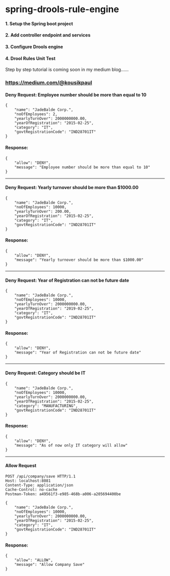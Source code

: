 # spring-drools-rule-engine

#### 1. Setup the Spring boot project
#### 2. Add controller endpoint and services
#### 3. Configure Drools engine
#### 4. Drool Rules Unit Test

Step by step tutorial is coming soon in my medium blog......

### https://medium.com/@kousikpaul


#### Deny Request: Employee number should be more than equal to 10
```
{
	"name": "JadeBalde Corp.",
	"noOfEmployees": 2,
	"yearlyTurnOver": 2000000000.00,
	"yearOfRegistration": "2015-02-25",
	"category": "IT",
	"govtRegistrationCode": "IND28701IT"
}
```
#### Response:
```
{
    "allow": "DENY",
    "message": "Employee number should be more than equal to 10"
}
```

--------


#### Deny Request: Yearly turnover should be more than $1000.00
```
{
	"name": "JadeBalde Corp.",
	"noOfEmployees": 10000,
	"yearlyTurnOver": 200.00,
	"yearOfRegistration": "2015-02-25",
	"category": "IT",
	"govtRegistrationCode": "IND28701IT"
}
```
#### Response:
```
{
    "allow": "DENY",
    "message": "Yearly turnover should be more than $1000.00"
}
```

--------


#### Deny Request: Year of Registration can not be future date
```
{
	"name": "JadeBalde Corp.",
	"noOfEmployees": 10000,
	"yearlyTurnOver": 2000000000.00,
	"yearOfRegistration": "2019-02-25",
	"category": "IT",
	"govtRegistrationCode": "IND28701IT"
}
```
#### Response:
```
{
    "allow": "DENY",
    "message": "Year of Registration can not be future date"
}
```

-------


#### Deny Request: Category should be IT
```
{
	"name": "JadeBalde Corp.",
	"noOfEmployees": 10000,
	"yearlyTurnOver": 2000000000.00,
	"yearOfRegistration": "2015-02-25",
	"category": "MANUFACTURING",
	"govtRegistrationCode": "IND28701IT"
}
```
#### Response:
```
{
    "allow": "DENY",
    "message": "As of now only IT category will allow"
}
```

--------


#### Allow Request
```
POST /api/company/save HTTP/1.1
Host: localhost:8081
Content-Type: application/json
Cache-Control: no-cache
Postman-Token: a49561f3-e985-468b-a006-a205694400be

{
	"name": "JadeBalde Corp.",
	"noOfEmployees": 10000,
	"yearlyTurnOver": 2000000000.00,
	"yearOfRegistration": "2015-02-25",
	"category": "IT",
	"govtRegistrationCode": "IND28701IT"
}
```
#### Response:
```
{
    "allow": "ALLOW",
    "message": "Allow Company Save"
}
```
